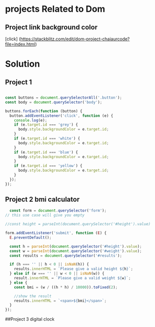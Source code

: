 # projects Related to Dom

##  Project link background color 
[click] (https://stackblitz.com/edit/dom-project-chaiaurcode?file=index.html)

# Solution 
## Project 1 

```javascript

const buttons = document.querySelectorAll('.button');
const body = document.querySelector('body');

buttons.forEach(function (button) {
  button.addEventListener('click', function (e) {
    console.log(e);
    if (e.target.id === 'grey') {
      body.style.backgroundColor = e.target.id;
    }
    if (e.target.id === 'white') {
      body.style.backgroundColor = e.target.id;
    }
    if (e.target.id === 'blue') {
      body.style.backgroundColor = e.target.id;
    }
    if (e.target.id === 'yellow') {
      body.style.backgroundColor = e.target.id;
    }
  });
});

```


## Project 2  bmi calculator 

```javascript
  const form = document.querySelector('form');
// this use case will give you empty

//const height = parseInt(document.querySelector('#height').value)

form.addEventListener('submit', function (E) {
  E.preventDefault();

  const h = parseInt(document.querySelector('#height').value);
  const w = parseInt(document.querySelector('#weight').value);
  const results = document.querySelector('#results');

  if (h === '' || h < 0 || isNaN(h)) {
    results.innerHTML = `Please give a valid height ${h}`;
  } else if (w === '' || w < 0 || isNaN(w)) {
    result.innerHTML = `Please give a valid weight ${w}`;
  } else {
    const bmi = (w / ((h * h) / 10000)).toFixed(2);

    //show the result
    results.innerHTML = `<span>${bmi}</span>`;
  }
});

```


##Project 3 digital clock 
